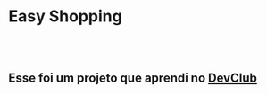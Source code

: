 <h1>Easy Shopping</h1>
<br>
<br>
<h2>Esse foi um projeto que aprendi no <a href="devclub.com.br">DevClub</a></h2>
